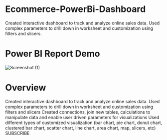 # Ecommerce-PowerBi-Dashboard
Created interactive dashboard to track and analyze online sales data. Used complex parameters to drill down in worksheet and customization using filters and slicers.
# Power BI Report Demo
![Screenshot (1)](https://github.com/user-attachments/assets/a83e0661-c520-4c41-a60d-6f91a61beb25)
# Overview
Created interactive dashboard to track and analyze online sales data. Used complex parameters to drill down in worksheet and customization using filters and slicers
Created connections, join new tables, calculations to manipulate data and enable user driven parameters for visualizations
Used different types of customized visualization (bar chart, pie chart, donut chart, clustered bar chart, scatter chart, line chart, area chart, map, slicers, etc)
SUBSCRIBE
